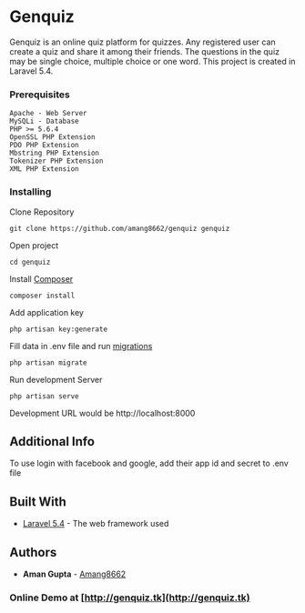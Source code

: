 # Genquiz

Genquiz is an online quiz platform for quizzes. Any registered user can create a quiz and share it among their friends. The questions in the quiz may be single choice, multiple choice or one word. This project is created in Laravel 5.4. 

### Prerequisites

```
Apache - Web Server
MySQLi - Database
PHP >= 5.6.4
OpenSSL PHP Extension
PDO PHP Extension
Mbstring PHP Extension
Tokenizer PHP Extension
XML PHP Extension
```

### Installing

Clone Repository 

```
git clone https://github.com/amang8662/genquiz genquiz
```
Open project
```
cd genquiz
```
Install [Composer](https://getcomposer.org/)
```
composer install
```
Add application key
```
php artisan key:generate
```
Fill data in .env file and run [migrations](https://laravel.com/docs/5.4/migrations)
```
php artisan migrate
```
Run development Server
```
php artisan serve
```
Development URL would be http://localhost:8000

## Additional Info

To use login with facebook and google, add their app id and secret to .env file 

## Built With

* [Laravel 5.4](https://laravel.com/docs/5.4) - The web framework used


## Authors

* **Aman Gupta** - [Amang8662](https://github.com/amang8662)

### Online Demo at [http://genquiz.tk](http://genquiz.tk)
